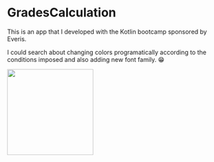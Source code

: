 # GradesCalculation

This is an app that I developed with the Kotlin bootcamp sponsored by Everis.

I could search about changing colors programatically according to the conditions imposed and also adding new font family. 😁

<img src="https://user-images.githubusercontent.com/73479796/110654739-2b39f800-819d-11eb-8e42-d8cbbd13d9ae.gif" width="200">




